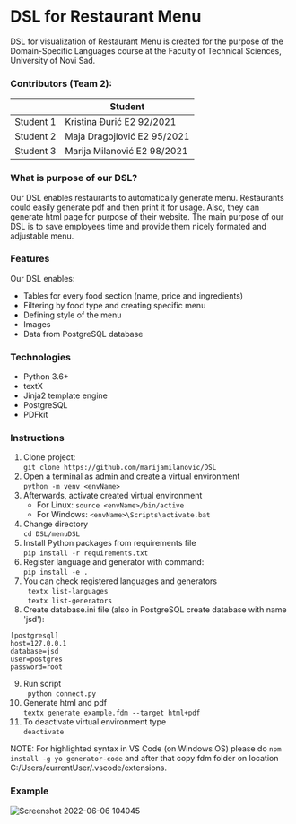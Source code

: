 # DSL for Restaurant Menu
DSL for visualization of Restaurant Menu is created for the purpose of the Domain-Specific Languages course at the Faculty of Technical Sciences, University of Novi Sad. 

### Contributors (Team 2):
|  | Student |
| ------ | ------ |
| Student 1 | Kristina Đurić E2 92/2021 | 
| Student 2 | Maja Dragojlović E2 95/2021 | 
| Student 3 | Marija Milanović E2 98/2021 |


### What is purpose of our DSL?
Our DSL enables restaurants to automatically generate menu. Restaurants could easily generate pdf and then print it for usage. Also, they can generate html page for purpose of their website. The main purpose of our DSL is to save employees time and provide them nicely formated and adjustable menu.

### Features
Our DSL enables:
- Tables for every food section (name, price and ingredients)
- Filtering by food type and creating specific menu
- Defining style of the menu
- Images
- Data from PostgreSQL database

### Technologies
- Python 3.6+
- textX
- Jinja2 template engine
- PostgreSQL
- PDFkit

### Instructions
1. Clone project: <br>
```git clone https://github.com/marijamilanovic/DSL```
2. Open a terminal as admin and create a virtual environment <br>
```python -m venv <envName>```
3. Afterwards, activate created virtual environment
   - For Linux: 
    ```source <envName>/bin/active```
   - For Windows:
     ```<envName>\Scripts\activate.bat```
4. Change directory <br>
```cd DSL/menuDSL```
5. Install Python packages from requirements file <br>
```pip install -r requirements.txt```
6. Register language and generator with command: <br>
```pip install -e . ```
7. You can check registered languages and generators <br>
``` textx list-languages``` <br>
``` textx list-generators```
8. Create database.ini file (also in PostgreSQL create database with name 'jsd'): <br>
```
[postgresql]
host=127.0.0.1
database=jsd
user=postgres
password=root
```

9. Run script <br>
``` python connect.py``` <br>
10. Generate html and pdf <br>
```textx generate example.fdm --target html+pdf``` <br>
11. To deactivate virtual environment type <br>
```deactivate```

NOTE: For highlighted syntax in VS Code (on Windows OS) please do ```npm install -g yo generator-code``` and after that copy fdm folder on location C:/Users/currentUser/.vscode/extensions.

### Example
![Screenshot 2022-06-06 104045](https://user-images.githubusercontent.com/57723883/172127023-aa529436-5cc6-4b95-a5f1-f4e3f38106dd.png)






